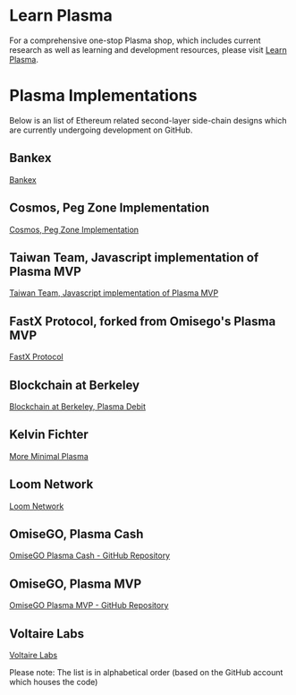 # Learn Plasma
For a comprehensive one-stop Plasma shop, which includes current research as well as learning and development resources, please visit [Learn Plasma](http://www.learnplasma.org/).

# Plasma Implementations
Below is an list of Ethereum related second-layer side-chain designs which are currently undergoing development on GitHub.

## Bankex
[Bankex](https://github.com/BANKEX/PlasmaParentContract)

## Cosmos, Peg Zone Implementation
[Cosmos, Peg Zone Implementation](https://github.com/cosmos/peggy)

## Taiwan Team, Javascript implementation of Plasma MVP
[Taiwan Team, Javascript implementation of Plasma MVP](https://github.com/ethereum-plasma/plasma)

## FastX Protocol, forked from Omisego's Plasma MVP
[FastX Protocol](https://github.com/FastXProtocol/plasma-mvp)

## Blockchain at Berkeley
[Blockchain at Berkeley, Plasma Debit](https://github.com/FourthState)

## Kelvin Fichter
[More Minimal Plasma](https://github.com/kfichter/more-minimal-plasma)

## Loom Network
[Loom Network](https://github.com/loomnetwork/plasma-erc721)

## OmiseGO, Plasma Cash
[OmiseGO Plasma Cash - GitHub Repository](https://github.com/omisego/plasma-cash)

## OmiseGO, Plasma MVP
[OmiseGO Plasma MVP - GitHub Repository](https://github.com/omisego/plasma-mvp)

## Voltaire Labs
[Voltaire Labs](https://github.com/voltairelabs/plasma)


Please note: The list is in alphabetical order (based on the GitHub account which houses the code)
